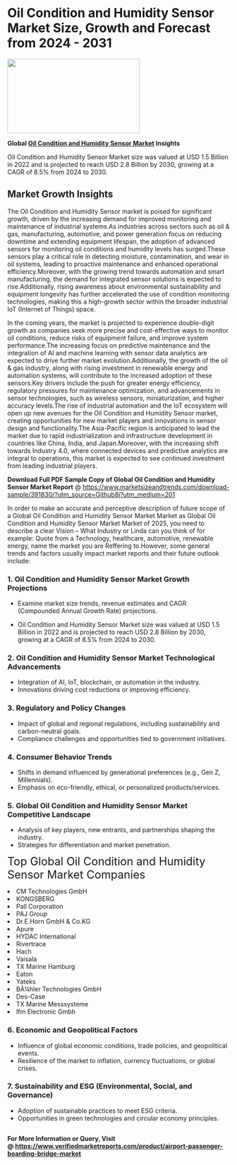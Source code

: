 <H1>Oil Condition and Humidity Sensor Market Size, Growth and Forecast from 2024 - 2031</H1><img class="aligncenter size-medium wp-image-584254" src="https://thirdeyenews.in/wp-content/uploads/2024/09/Global-Market-Research-300x168.jpeg" alt="" width="300" height="168" /><p><strong>Global&nbsp;<a href="https://www.marketsizeandtrends.com/download-sample/391830/?utm_source=Github8j?utm_medium=201">Oil Condition and Humidity Sensor Market</a> Insights</strong></p><p>Oil Condition and Humidity Sensor Market size was valued at USD 1.5 Billion in 2022 and is projected to reach USD 2.8 Billion by 2030, growing at a CAGR of 8.5% from 2024 to 2030.</p><p><h2>Market Growth Insights</h2> <p>The Oil Condition and Humidity Sensor market is poised for significant growth, driven by the increasing demand for improved monitoring and maintenance of industrial systems.As industries across sectors such as oil & gas, manufacturing, automotive, and power generation focus on reducing downtime and extending equipment lifespan, the adoption of advanced sensors for monitoring oil conditions and humidity levels has surged.These sensors play a critical role in detecting moisture, contamination, and wear in oil systems, leading to proactive maintenance and enhanced operational efficiency.Moreover, with the growing trend towards automation and smart manufacturing, the demand for integrated sensor solutions is expected to rise.Additionally, rising awareness about environmental sustainability and equipment longevity has further accelerated the use of condition monitoring technologies, making this a high-growth sector within the broader industrial IoT (Internet of Things) space.</p> <p>In the coming years, the market is projected to experience double-digit growth as companies seek more precise and cost-effective ways to monitor oil conditions, reduce risks of equipment failure, and improve system performance.The increasing focus on predictive maintenance and the integration of AI and machine learning with sensor data analytics are expected to drive further market evolution.Additionally, the growth of the oil & gas industry, along with rising investment in renewable energy and automation systems, will contribute to the increased adoption of these sensors.Key drivers include the push for greater energy efficiency, regulatory pressures for maintenance optimization, and advancements in sensor technologies, such as wireless sensors, miniaturization, and higher accuracy levels.The rise of industrial automation and the IoT ecosystem will open up new avenues for the Oil Condition and Humidity Sensor market, creating opportunities for new market players and innovations in sensor design and functionality.The Asia-Pacific region is anticipated to lead the market due to rapid industrialization and infrastructure development in countries like China, India, and Japan.Moreover, with the increasing shift towards Industry 4.0, where connected devices and predictive analytics are integral to operations, this market is expected to see continued investment from leading industrial players.</p> <p><span class=""><strong>Download Full PDF Sample Copy of Global Oil Condition and Humidity Sensor Market Report</strong> @ <a href="https://www.marketsizeandtrends.com/download-sample/391830/?utm_source=Github8j?utm_medium=201" target="_blank">https://www.marketsizeandtrends.com/download-sample/391830/?utm_source=Github8j?utm_medium=201</a></span></p><p>In order to make an accurate and perceptive description of future scope of a Global&nbsp;Oil Condition and Humidity Sensor Market Market as Global&nbsp;Oil Condition and Humidity Sensor Market Market of 2025, you need to describe a clear Vision &ndash; What Industry or Linda can you think of for example: Quote from a Technology, healthcare, automotive, renewable energy, name the market you are Reffering to.However, some general trends and factors usually impact market reports and their future outlook include:</p><h3>1.&nbsp;<strong>Oil Condition and Humidity Sensor Market Growth Projections</strong></h3><ul><li>Examine market size trends, revenue estimates and CAGR (Compounded Annual Growth Rate) projections.</li><li><p>Oil Condition and Humidity Sensor Market size was valued at USD 1.5 Billion in 2022 and is projected to reach USD 2.8 Billion by 2030, growing at a CAGR of 8.5% from 2024 to 2030.</p></li></ul><h3>2.&nbsp;<strong>Oil Condition and Humidity Sensor Market Technological Advancements</strong></h3><ul><li>Integration of AI, IoT, blockchain, or automation in the industry.</li><li>Innovations driving cost reductions or improving efficiency.</li></ul><h3>3.&nbsp;<strong>Regulatory and Policy Changes</strong></h3><ul><li>Impact of global and regional regulations, including sustainability and carbon-neutral goals.</li><li>Compliance challenges and opportunities tied to government initiatives.</li></ul><h3>4.&nbsp;<strong>Consumer Behavior Trends</strong></h3><ul><li>Shifts in demand influenced by generational preferences (e.g., Gen Z, Millennials).</li><li>Emphasis on eco-friendly, ethical, or personalized products/services.</li></ul><h3>5.&nbsp;<strong>Global Oil Condition and Humidity Sensor Market Competitive Landscape</strong></h3><ul><li>Analysis of key players, new entrants, and partnerships shaping the industry.</li><li>Strategies for differentiation and market penetration.</li></ul><p data-pm-slice="1 1 []"><span style="color: inherit; font-family: inherit; font-size: 25px;">Top Global Oil Condition and Humidity Sensor Market Companies</span></p><div class="" data-test-id=""><p><li>CM Technologies GmbH</li><li> KONGSBERG</li><li> Pall Corporation</li><li> PAJ Group</li><li> Dr.E.Horn GmbH & Co.KG</li><li> Apure</li><li> HYDAC International</li><li> Rivertrace</li><li> Hach</li><li> Vaisala</li><li> TX Marine Hamburg</li><li> Eaton</li><li> Yateks</li><li> BÃ¼hler Technologies GmbH</li><li> Des-Case</li><li> TX Marine Messsysteme</li><li> Ifm Electronic Gmbh</li></p></div><h3>6.&nbsp;<strong>Economic and Geopolitical Factors</strong></h3><ul><li>Influence of global economic conditions, trade policies, and geopolitical events.</li><li>Resilience of the market to inflation, currency fluctuations, or global crises.</li></ul><h3>7.&nbsp;<strong>Sustainability and ESG (Environmental, Social, and Governance)</strong></h3><ul><li>Adoption of sustainable practices to meet ESG criteria.</li><li>Opportunities in green technologies and circular economy principles.</li></ul><h2><strong style="font-size: 14px;">For More Information or Query, Visit @&nbsp;</strong><a style="background-color: #ffffff; font-size: 14px;" href="https://www.marketsizeandtrends.com/report/oil-condition-and-humidity-sensor-market/" target="_blank">https://www.verifiedmarketreports.com/product/airport-passenger-boarding-bridge-market</a></h2>